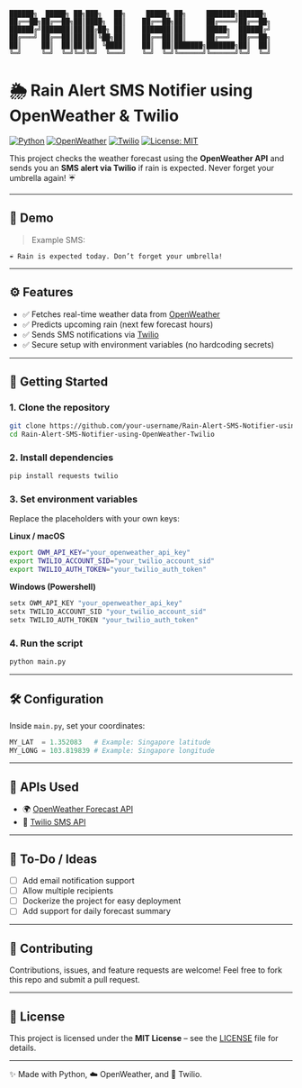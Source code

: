 
```text
██████╗  █████╗ ██╗███╗   ██╗     █████╗ ██╗     ███████╗██████╗ 
██╔══██╗██╔══██╗██║████╗  ██║    ██╔══██╗██║     ██╔════╝██╔══██╗
██████╔╝███████║██║██╔██╗ ██║    ███████║██║     █████╗  ██████╔╝
██╔═══╝ ██╔══██║██║██║╚██╗██║    ██╔══██║██║     ██╔══╝  ██╔══██╗
██║     ██║  ██║██║██║ ╚████║    ██║  ██║███████╗███████╗██║  ██║
╚═╝     ╚═╝  ╚═╝╚═╝╚═╝  ╚═══╝    ╚═╝  ╚═╝╚══════╝╚══════╝╚═╝  ╚═╝
```

# 🌦 Rain Alert SMS Notifier using OpenWeather & Twilio

[![Python](https://img.shields.io/badge/Python-3.10+-blue?logo=python)](https://www.python.org/)
[![OpenWeather](https://img.shields.io/badge/API-OpenWeather-orange?logo=openstreetmap)](https://openweathermap.org/forecast5)
[![Twilio](https://img.shields.io/badge/API-Twilio-red?logo=twilio)](https://www.twilio.com/)
[![License: MIT](https://img.shields.io/badge/License-MIT-green.svg)](LICENSE)

This project checks the weather forecast using the **OpenWeather API** and sends you an **SMS alert via Twilio** if rain is expected.
Never forget your umbrella again! ☔

---

## 📸 Demo

> Example SMS:

```
☔ Rain is expected today. Don’t forget your umbrella!
```

---

## ⚙️ Features

* ✅ Fetches real-time weather data from [OpenWeather](https://openweathermap.org/forecast5)
* ✅ Predicts upcoming rain (next few forecast hours)
* ✅ Sends SMS notifications via [Twilio](https://www.twilio.com/)
* ✅ Secure setup with environment variables (no hardcoding secrets)

---

## 🚀 Getting Started

### 1. Clone the repository

```bash
git clone https://github.com/your-username/Rain-Alert-SMS-Notifier-using-OpenWeather-Twilio.git
cd Rain-Alert-SMS-Notifier-using-OpenWeather-Twilio
```

### 2. Install dependencies

```bash
pip install requests twilio
```

### 3. Set environment variables

Replace the placeholders with your own keys:

**Linux / macOS**

```bash
export OWM_API_KEY="your_openweather_api_key"
export TWILIO_ACCOUNT_SID="your_twilio_account_sid"
export TWILIO_AUTH_TOKEN="your_twilio_auth_token"
```

**Windows (Powershell)**

```powershell
setx OWM_API_KEY "your_openweather_api_key"
setx TWILIO_ACCOUNT_SID "your_twilio_account_sid"
setx TWILIO_AUTH_TOKEN "your_twilio_auth_token"
```

### 4. Run the script

```bash
python main.py
```

---

## 🛠 Configuration

Inside `main.py`, set your coordinates:

```python
MY_LAT  = 1.352083   # Example: Singapore latitude
MY_LONG = 103.819839 # Example: Singapore longitude
```

---

## 📡 APIs Used

* 🌍 [OpenWeather Forecast API](https://openweathermap.org/forecast5)
* 📲 [Twilio SMS API](https://www.twilio.com/docs/sms)

---

## 📌 To-Do / Ideas

* [ ] Add email notification support
* [ ] Allow multiple recipients
* [ ] Dockerize the project for easy deployment
* [ ] Add support for daily forecast summary

---

## 🤝 Contributing

Contributions, issues, and feature requests are welcome!
Feel free to fork this repo and submit a pull request.

---

## 📜 License

This project is licensed under the **MIT License** – see the [LICENSE](LICENSE) file for details.

---

✨ Made with Python, ☁️ OpenWeather, and 📱 Twilio.
